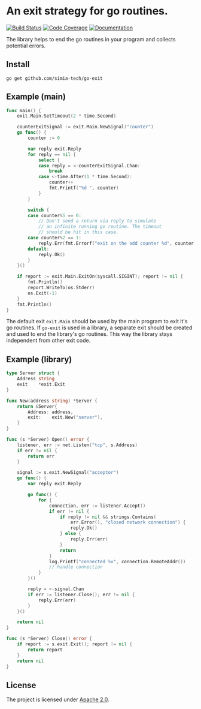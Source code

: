 # An exit strategy for go routines.

[![Build Status](https://travis-ci.org/simia-tech/go-exit.svg)](https://travis-ci.org/simia-tech/go-exit)
[![Code Coverage](http://gocover.io/_badge/github.com/simia-tech/go-exit)](http://gocover.io/github.com/simia-tech/go-exit)
[![Documentation](https://godoc.org/github.com/simia-tech/go-exit?status.svg)](https://godoc.org/github.com/simia-tech/go-exit)

The library helps to end the go routines in your program and collects potential errors.

## Install

`go get github.com/simia-tech/go-exit`

## Example (main)

```go
func main() {
	exit.Main.SetTimeout(2 * time.Second)

	counterExitSignal := exit.Main.NewSignal("counter")
	go func() {
		counter := 0

		var reply exit.Reply
		for reply == nil {
			select {
			case reply = <-counterExitSignal.Chan:
				break
			case <-time.After(1 * time.Second):
				counter++
				fmt.Printf("%d ", counter)
			}
		}

		switch {
		case counter%5 == 0:
			// Don't send a return via reply to simulate
			// an infinite running go routine. The timeout
			// should be hit in this case.
		case counter%2 == 1:
			reply.Err(fmt.Errorf("exit on the odd counter %d", counter))
		default:
			reply.Ok()
		}
	}()

	if report := exit.Main.ExitOn(syscall.SIGINT); report != nil {
		fmt.Println()
		report.WriteTo(os.Stderr)
		os.Exit(-1)
	}
	fmt.Println()
}
```

The default exit `exit.Main` should be used by the main program to exit it's go routines. If `go-exit` is used
in a library, a separate exit should be created and used to end the library's go routines. This way the library
stays independent from other exit code.

## Example (library)

```go
type Server struct {
	Address string
	exit    *exit.Exit
}

func New(address string) *Server {
	return &Server{
		Address: address,
		exit:    exit.New("server"),
	}
}

func (s *Server) Open() error {
	listener, err := net.Listen("tcp", s.Address)
	if err != nil {
		return err
	}

	signal := s.exit.NewSignal("acceptor")
	go func() {
		var reply exit.Reply

		go func() {
			for {
				connection, err := listener.Accept()
				if err != nil {
					if reply != nil && strings.Contains(
						err.Error(), "closed network connection") {
						reply.Ok()
					} else {
						reply.Err(err)
					}
					return
				}
				log.Printf("connected %v", connection.RemoteAddr())
				// handle connection
			}
		}()

		reply = <-signal.Chan
		if err := listener.Close(); err != nil {
			reply.Err(err)
		}
	}()

	return nil
}

func (s *Server) Close() error {
	if report := s.exit.Exit(); report != nil {
		return report
	}
	return nil
}
```

## License

The project is licensed under [Apache 2.0](http://www.apache.org/licenses).
